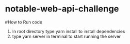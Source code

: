 # notable-web-api-challenge


#How to Run code

1. In root directory type yarn install to install dependencies
2. type yarn server in terminal to start running the server
